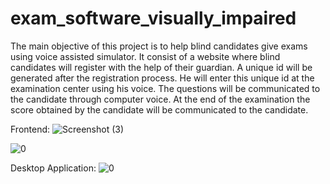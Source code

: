 # exam_software_visually_impaired
The main objective of this project is to help blind candidates give exams using voice assisted simulator.
It consist of a website where blind candidates will register with the help of their guardian. A unique id will be
generated after the registration process. He will enter this unique id at the examination
center using his voice. The questions will be communicated to the candidate through
computer voice. At the end of the examination the score obtained by the candidate will
be communicated to the candidate. 

Frontend:
![Screenshot (3)](https://user-images.githubusercontent.com/26295675/189498842-2bf3a7b8-9ced-4a66-acea-2fa02e3961e3.png)

![0](https://user-images.githubusercontent.com/26295675/189498896-d7cc6150-c68d-4212-ba1a-476b2e8b547f.png)

Desktop Application:
![0](https://user-images.githubusercontent.com/26295675/189498925-73732b6d-026d-4e85-8cbd-fe8a22f57b73.png)
